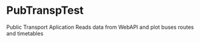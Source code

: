 # PubTranspTest
Public Transport Aplication Reads data from WebAPI and plot buses routes and timetables
